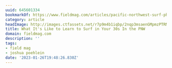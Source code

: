 ```yaml
---
uuid: 645601334
bookmarkOf: https://www.fieldmag.com/articles/pacific-northwest-surf-photography?mc_cid=69eb44bb09
category: article
headImage: http://images.ctfassets.net/r7p9m4b1iqbp/2nqp3msaenGMpmzPTRMWJY/50acf837ebff52cbaee82e3194a70894/Josh-Poehlein-PNW-Bad-Surfers-hero.jpg?w=1000
title: What It's Like to Learn to Surf in Your 30s In the PNW
domain: fieldmag.com
description: ''
tags:
- field mag
- joshua poehlein
date: '2023-01-26T19:48:26.830Z'
---
```



